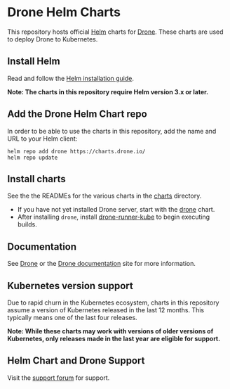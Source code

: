 # Drone Helm Charts

This repository hosts official [Helm](https://helm.sh/) charts for [Drone](https://drone.io/). These charts are used to deploy Drone to Kubernetes.

## Install Helm

Read and follow the [Helm installation guide](https://helm.sh/docs/intro/install/).

**Note: The charts in this repository require Helm version 3.x or later.** 

## Add the Drone Helm Chart repo

In order to be able to use the charts in this repository, add the name and URL to your Helm client:

```console
helm repo add drone https://charts.drone.io/
helm repo update
```

## Install charts

See the the READMEs for the various charts in the [charts](charts) directory. 

* If you have not yet installed Drone server, start with the [drone](charts/drone) chart.
* After installing `drone`, install [drone-runner-kube](charts/drone-runner-kube) to begin executing builds.

## Documentation

See [Drone](https://drone.io/) or the [Drone documentation](https://docs.drone.io/) site for more information.

## Kubernetes version support

Due to rapid churn in the Kubernetes ecosystem, charts in this repository assume a version of Kubernetes released in the last 12 months. This typically means one of the last four releases.

**Note: While these charts may work with versions of older versions of Kubernetes, only releases made in the last year are eligible for support.**

## Helm Chart and Drone Support

Visit the [support forum](https://discourse.drone.io/) for support.
